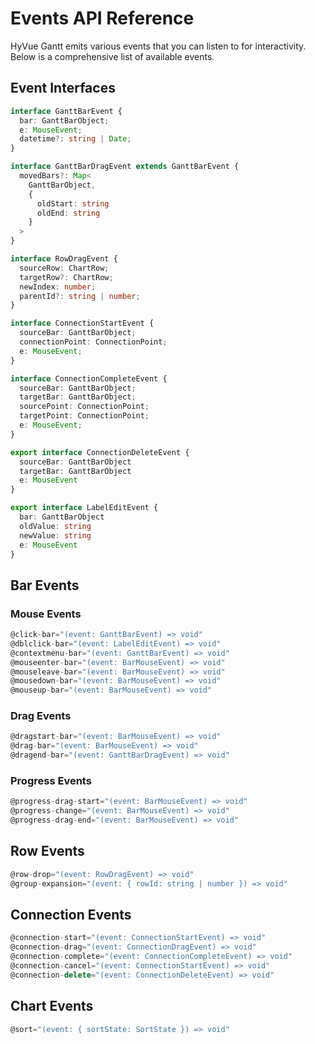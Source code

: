 # Events API Reference

HyVue Gantt emits various events that you can listen to for interactivity. Below is a comprehensive list of available events.

## Event Interfaces

```typescript
interface GanttBarEvent {
  bar: GanttBarObject;
  e: MouseEvent;
  datetime?: string | Date;
}

interface GanttBarDragEvent extends GanttBarEvent {
  movedBars?: Map<
    GanttBarObject,
    {
      oldStart: string
      oldEnd: string
    }
  >
}

interface RowDragEvent {
  sourceRow: ChartRow;
  targetRow?: ChartRow;
  newIndex: number;
  parentId?: string | number;
}

interface ConnectionStartEvent {
  sourceBar: GanttBarObject;
  connectionPoint: ConnectionPoint;
  e: MouseEvent;
}

interface ConnectionCompleteEvent {
  sourceBar: GanttBarObject;
  targetBar: GanttBarObject;
  sourcePoint: ConnectionPoint;
  targetPoint: ConnectionPoint;
  e: MouseEvent;
}

export interface ConnectionDeleteEvent {
  sourceBar: GanttBarObject
  targetBar: GanttBarObject
  e: MouseEvent
}

export interface LabelEditEvent {
  bar: GanttBarObject
  oldValue: string
  newValue: string
  e: MouseEvent
}
```

## Bar Events

### Mouse Events
```typescript
@click-bar="(event: GanttBarEvent) => void"
@dblclick-bar="(event: LabelEditEvent) => void"
@contextmenu-bar="(event: GanttBarEvent) => void"
@mouseenter-bar="(event: BarMouseEvent) => void"
@mouseleave-bar="(event: BarMouseEvent) => void"
@mousedown-bar="(event: BarMouseEvent) => void"
@mouseup-bar="(event: BarMouseEvent) => void"
```

### Drag Events
```typescript
@dragstart-bar="(event: BarMouseEvent) => void"
@drag-bar="(event: BarMouseEvent) => void"
@dragend-bar="(event: GanttBarDragEvent) => void"
```

### Progress Events
```typescript
@progress-drag-start="(event: BarMouseEvent) => void"
@progress-change="(event: BarMouseEvent) => void"
@progress-drag-end="(event: BarMouseEvent) => void"
```

## Row Events

```typescript
@row-drop="(event: RowDragEvent) => void"
@group-expansion="(event: { rowId: string | number }) => void"
```

## Connection Events

```typescript
@connection-start="(event: ConnectionStartEvent) => void"
@connection-drag="(event: ConnectionDragEvent) => void"
@connection-complete="(event: ConnectionCompleteEvent) => void"
@connection-cancel="(event: ConnectionStartEvent) => void"
@connection-delete="(event: ConnectionDeleteEvent) => void"
```

## Chart Events

```typescript
@sort="(event: { sortState: SortState }) => void"
```